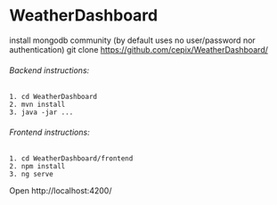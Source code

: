 # WeatherDashboard

install mongodb community (by default uses no user/password nor authentication)
git clone https://github.com/cepix/WeatherDashboard/


###### Backend instructions:
```
1. cd WeatherDashboard
2. mvn install
3. java -jar ...
```

###### Frontend instructions:
```
1. cd WeatherDashboard/frontend
2. npm install
3. ng serve
```
Open http://localhost:4200/

